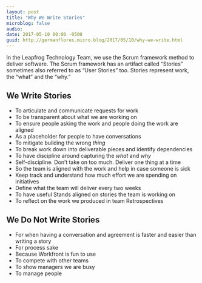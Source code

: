 ```yaml
---
layout: post
title: "Why We Write Stories"
microblog: false
audio: 
date: 2017-05-10 00:00 -0500
guid: http://germanflores.micro.blog/2017/05/10/why-we-write.html
---
```

In the Leapfrog Technology Team, we use the Scrum framework method to deliver software. The Scrum framework has an artifact called “Stories” sometimes also referred to as “User Stories” too. Stories represent work, the “what” and the “why.”

## We Write Stories
* To articulate and communicate requests for work
* To be transparent about what we are working on
* To ensure people asking the work and people doing the work are aligned
* As a placeholder for people to have conversations
* To mitigate building the wrong _thing_
* To break work down into deliverable pieces and identify dependencies
* To have discipline around capturing the _what_ and _why_
* Self-discipline. Don’t take on too much. Deliver one thing at a time
* So the team is aligned with the work and help in case someone is sick
* Keep track and understand how much effort we are spending on initiatives
* Define what the team will deliver every two weeks
* To have useful Stands aligned on stories the team is working on
* To reflect on the work we produced in team Retrospectives

## We Do Not Write Stories

* For when having a conversation and agreement is faster and easier than writing a story
* For process sake
* Because Workfront is fun to use
* To compete with other teams
* To show managers we are busy
* To manage people

